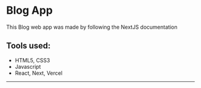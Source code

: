 <h1>Blog App</h1>

<!-- Try it 👉 <a href="https://quiz-app-29f85.web.app/"> here</a> -->

<p>This Blog web app was made by following the NextJS documentation
</p>
<h2>Tools used:</h2>
<ul>
  <li>HTML5, CSS3</li>
  <li>Javascript</li>
  <li>React, Next, Vercel</li>
  </ul>

  <hr margin-bottom="40px" />
